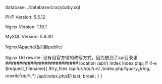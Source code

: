 database: ./database/crazybaby.sql

PHP Version: 5.5.12

Nginx Version: 1.10.1

MySQL Version: 5.6.30




Nginx/Apache指向到public/


Nginx Url rewrite:
没有用官方带的改写方式，因为放到了api目录里
##########################
location /api/{
    index index.php;
    if (!-e $request_filename){
        #try_files /api/$uri /api/$uri/ /index.php?$query_string;
        rewrite ^/api/(.*)$ /api/index.php$1 last; 
        break;
    }
}
